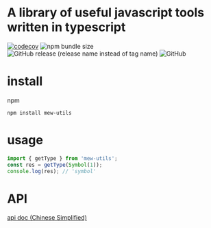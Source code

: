 # A library of useful javascript tools written in typescript   

[![codecov](https://codecov.io/gh/cirolee/mew-utils/branch/main/graph/badge.svg)](https://codecov.io/gh/cirolee/mew-utils/branch/main)
![npm bundle size](https://img.shields.io/bundlephobia/min/mew-utils)
![GitHub release (release name instead of tag name)](https://img.shields.io/github/v/release/cirolee/mew-utils)
![GitHub](https://img.shields.io/github/license/cirolee/mew-utils)     

# install
npm
```shell
npm install mew-utils
```
# usage

```typescript
import { getType } from 'mew-utils';
const res = getType(Symbol(1));
console.log(res); // 'symbol'
```

# API

[api doc (Chinese Simplified)](https://github.com/CiroLee/mew-utils/blob/main/docs/README.md)
